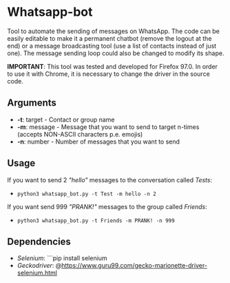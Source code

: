 # Whatsapp-bot
Tool to automate the sending of messages on WhatsApp. 
The code can be easily editable to make it a permanent chatbot (remove the logout at the end) or a message broadcasting tool (use a list of contacts instead of just one).
The message sending loop could also be changed to modify its shape.

**IMPORTANT**: This tool was tested and developed for Firefox 97.0. In order to use it with Chrome, it is necessary to change the driver in the source code.

## Arguments
- **-t**: target - Contact or group name 
- **-m**: message - Message that you want to send to target n-times (accepts NON-ASCII characters p.e. emojis)
- **-n**: number - Number of messages that you want to send

## Usage
If you want to send 2 *"hello"* messages to the conversation called *Tests*: 
  - ```python3 whatsapp_bot.py -t Test -m hello -n 2```

If you want send 999 *"PRANK!"* messages to the group called *Friends*: 
  - ```python3 whatsapp_bot.py -t Friends -m PRANK! -n 999```

## Dependencies
- *Selenium*: ```pip install selenium
- *Geckodriver*: @https://www.guru99.com/gecko-marionette-driver-selenium.html

